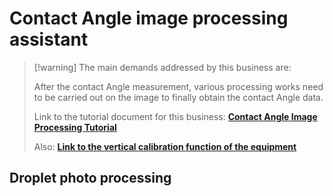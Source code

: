 # Contact Angle image processing assistant

> [!warning] The main demands addressed by this business are:
> 
> After the contact Angle measurement, various processing works need to be carried out on the image to finally obtain the contact Angle data.
>
> Link to the tutorial document for this business: [**Contact Angle Image Processing Tutorial**](index.md#_3-液滴照片处理)
> 
> Also: [**Link to the vertical calibration function of the equipment**](vertical-calibration.md)

## Droplet photo processing

<!-- 接触角处理组件 -->
<ContactAngle />

